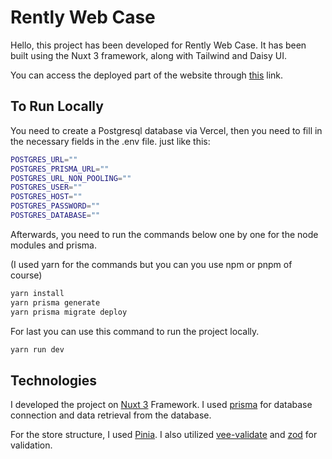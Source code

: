 # Rently Web Case

Hello, this project has been developed for Rently Web Case. It has been built using the Nuxt 3 framework, along with Tailwind and Daisy UI.

You can access the deployed part of the website through [this](https://nuxt-apartment-case.vercel.app/) link.

## To Run Locally

You need to create a Postgresql database via Vercel, then you need to fill in the necessary fields in the .env file.
just like this:
```bash
POSTGRES_URL=""
POSTGRES_PRISMA_URL=""
POSTGRES_URL_NON_POOLING=""
POSTGRES_USER=""
POSTGRES_HOST=""
POSTGRES_PASSWORD=""
POSTGRES_DATABASE=""
```

Afterwards, you need to run the commands below one by one for the node modules and prisma.

(I used yarn for the commands but you can you use npm or pnpm of course)

```bash
yarn install
yarn prisma generate
yarn prisma migrate deploy
```

For last you can use this command to run the project locally.

```bash 
yarn run dev 
```

## Technologies

I developed the project on [Nuxt 3](https://nuxt.com/) Framework. I used [prisma](https://www.prisma.io/) for database connection and data retrieval from the database.

For the store structure, I used [Pinia](https://pinia.vuejs.org/ssr/nuxt.html). I also utilized [vee-validate](https://vee-validate.logaretm.com/v4/) and [zod](https://zod.dev/) for validation.